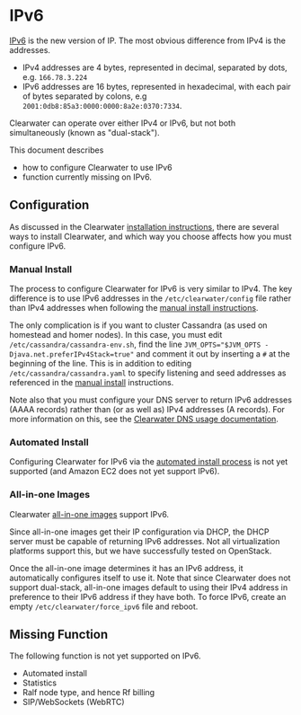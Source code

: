 # IPv6

[IPv6](http://en.wikipedia.org/wiki/IPv6) is the new version of IP.  The most obvious difference from IPv4 is the addresses.

*   IPv4 addresses are 4 bytes, represented in decimal, separated by dots, e.g. `166.78.3.224`
*   IPv6 addresses are 16 bytes, represented in hexadecimal, with each pair of bytes separated by colons, e.g `2001:0db8:85a3:0000:0000:8a2e:0370:7334`.

Clearwater can operate over either IPv4 or IPv6, but not both simultaneously (known as "dual-stack").

This document describes

*   how to configure Clearwater to use IPv6
*   function currently missing on IPv6.

## Configuration

As discussed in the Clearwater [installation instructions](Installation-Instructions), there are several ways to install Clearwater, and which way you choose affects how you must configure IPv6.

### Manual Install

The process to configure Clearwater for IPv6 is very similar to IPv4.  The key difference is to use IPv6 addresses in the `/etc/clearwater/config` file rather than IPv4 addresses when following the [manual install instructions](Manual-Install).

The only complication is if you want to cluster Cassandra (as used on homestead and homer nodes).  In this case, you must edit `/etc/cassandra/cassandra-env.sh`, find the line `JVM_OPTS="$JVM_OPTS -Djava.net.preferIPv4Stack=true"` and comment it out by inserting a `#` at the beginning of the line.  This is in addition to editing `/etc/cassandra/cassandra.yaml` to specify listening and seed addresses as referenced in the [manual install](Manual-Install) instructions.

Note also that you must configure your DNS server to return IPv6 addresses (AAAA records) rather than (or as well as) IPv4 addresses (A records).  For more information on this, see the [Clearwater DNS usage documentation](Clearwater-DNS-Usage).

### Automated Install

Configuring Clearwater for IPv6 via the [automated install process](Automated-Install) is not yet supported (and Amazon EC2 does not yet support IPv6).

### All-in-one Images

Clearwater [all-in-one images](All-in-one-Images) support IPv6.

Since all-in-one images get their IP configuration via DHCP, the DHCP server must be capable of returning IPv6 addresses.  Not all virtualization platforms support this, but we have successfully tested on OpenStack.

Once the all-in-one image determines it has an IPv6 address, it automatically configures itself to use it.  Note that since Clearwater does not support dual-stack, all-in-one images default to using their IPv4 address in preference to their IPv6 address if they have both.  To force IPv6, create an empty `/etc/clearwater/force_ipv6` file and reboot.

## Missing Function

The following function is not yet supported on IPv6.

*   Automated install
*   Statistics
*   Ralf node type, and hence Rf billing
*   SIP/WebSockets (WebRTC)

